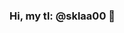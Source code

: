 ### Hi, my tl: @sklaa00 👋

<!--
**alexey190900/alexey190900** is a ✨ _special_ ✨ repository because its `README.md` (this file) appears on your GitHub profile.

Here are some ideas to get you started:

